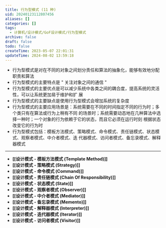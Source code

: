 ```yaml
---
title: 行为型模式 (11 种)
uid: 20240123112807456
aliases: []
categories: []
tags:
  - 计算机/设计模式/GoF设计模式/行为型模式
archive: false
draft: false
todo: false
createTime: 2023-05-07 22:01:31
updateTime: 2024-08-02 13:59:18
---
```


- 行为型模式是对在不同的对象之间划分责任和算法的抽象化，能够有效地分配职责和算法
- 行为型模式的主要特点是 " 关注对象之间的通信 "
- 行为型模式的主要优点是可以减少系统中各类之间的耦合度，提高系统的灵活性，可以让系统更加易于维护和扩
  展
- 行为型模式的主要缺点是使用行为型模式会增加系统的复杂度
- 行为型模式的主要应用场景是：系统需要在不同的时间指定不同的行为时；多个类只有在算法或行为上稍有不同
  的场景时；系统需要动态地在几种算法中选择一种时；一个对象的行为依赖于它的状态，而且它必须在运行时刻
  根据状态改变它的行为时
- 行为型模式包括：模板方法模式、策略模式、命令模式、责任链模式、状态模式、观察者模式、中介者模式、迭
  代器模式、访问者模式、备忘录模式、解释器模式

---

- **[[设计模式 - 模板方法模式 (Template Method)]]**
- **[[设计模式 - 策略模式 (Strategy)]]**
- **[[设计模式 - 命令模式 (Command)]]**
- **[[设计模式 - 责任链模式 (Chain Of Responsibility)]]**
- **[[设计模式 - 状态模式 (State)]]**
- **[[设计模式 - 观察者模式 (Observer)]]**
- **[[设计模式 - 中介者模式 (Mediator)]]**
- **[[设计模式 - 备忘录模式 (Memento)]]**
- **[[设计模式 - 解释器模式 (Interpreter)]]**
- **[[设计模式 - 迭代器模式 (Iterator)]]**
- **[[设计模式 - 访问者模式 (Visitor)]]**
